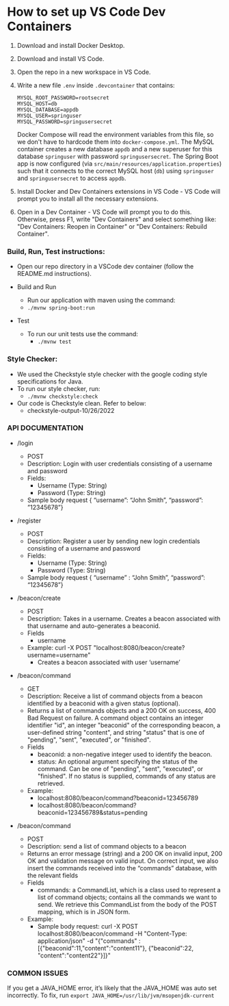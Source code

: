 # How to set up VS Code Dev Containers
1. Download and install Docker Desktop.
2. Download and install VS Code.
3. Open the repo in a new workspace in VS Code.
4. Write a new file `.env` inside `.devcontainer` that contains:
    ```
    MYSQL_ROOT_PASSWORD=rootsecret
    MYSQL_HOST=db
    MYSQL_DATABASE=appdb
    MYSQL_USER=springuser
    MYSQL_PASSWORD=springusersecret
    ```
    Docker Compose will read the environment variables from this file, so we don't have to hardcode them into `docker-compose.yml`. The MySQL container creates a new database `appdb` and a new superuser for this database `springuser` with password `springusersecret`. The Spring Boot app is now configured (via `src/main/resources/application.properties`) such that it connects to the correct MySQL host (`db`) using `springuser` and `springusersecret` to access `appdb`.

5. Install Docker and Dev Containers extensions in VS Code - VS Code will prompt you to install all the necessary extensions.
6. Open in a Dev Container - VS Code will prompt you to do this. Otherwise, press F1, write "Dev Containers" and select something like: "Dev Containers: Reopen in Container" or "Dev Containers: Rebuild Container".



### Build, Run, Test instructions:
- Open our repo directory in a VSCode dev container (follow the README.md instructions).

- Build and Run
    - Run our application with maven using the command:
    - `./mvnw spring-boot:run`
- Test
    - To run our unit tests use the command:
        - `./mvnw test`
        
### Style Checker:
- We used the Checkstyle style checker with the google coding style specifications for Java.
- To run our style checker, run:
    - `./mvnw checkstyle:check`
- Our code is Checkstyle clean. Refer to below:
    - checkstyle-output-10/26/2022

### API DOCUMENTATION
- /login
    - POST
    - Description: Login with user credentials consisting of a username and password
    - Fields:
        - Username (Type: String)
        - Password (Type: String)
    - Sample body request { “username”: “John Smith”, “password”: ”12345678”}

- /register
    - POST
    - Description: Register a user by sending new login credentials consisting of a username and password
    - Fields:
        - Username (Type: String)
        - Password (Type: String)
    - Sample body request { “username” : “John Smith”, “password”: “12345678”}

- /beacon/create
    - POST
    - Description: Takes in a username. Creates a beacon associated with that username and auto-generates a beaconid.
    - Fields
        - username
    - Example: curl -X POST "localhost:8080/beacon/create?username=username"
        - Creates a beacon associated with user ‘username’

- /beacon/command
    - GET
    - Description: Receive a list of command objects from a beacon identified by a beaconid with a given status (optional).
    - Returns a list of commands objects and a 200 OK on success, 400 Bad Request on failure. A command object contains an integer identifier "id", an integer "beaconid" of the corresponding beacon, a user-defined string "content", and string "status" that is one of "pending", "sent", "executed", or "finished".
    - Fields
        - beaconid: a non-negative integer used to identify the beacon.
        - status: An optional argument specifying the status of the command. Can be one of "pending", "sent", "executed", or "finished". If no status is supplied, commands of any status are retrieved.
    - Example:
        - localhost:8080/beacon/command?beaconid=123456789
        - localhost:8080/beacon/command?beaconid=123456789&status=pending
        
- /beacon/command
    - POST
    - Description: send a list of command objects to a beacon
    - Returns an error message (string) and a 200 OK on invalid input, 200 OK and validation message on valid input. On correct input, we also insert the commands received into the “commands” database, with the relevant fields
    - Fields
        - commands: a CommandList, which is a class used to represent a list of command objects; contains all the commands we want to send. We retrieve this CommandList from the body of the POST mapping, which is in JSON form.
    - Example:
        - Sample body request: curl -X POST localhost:8080/beacon/command -H "Content-Type: application/json" -d "{\"commands\" :      [{\"beaconid\":11,\"content\":\"content11\"}, {\"beaconid\":22, \"content\":\"content22\"}]}"

### COMMON ISSUES

If you get a JAVA_HOME error, it’s likely that the JAVA_HOME was auto set incorrectly. To fix, run 
```export JAVA_HOME=/usr/lib/jvm/msopenjdk-current```

